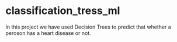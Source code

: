# classification_tress_ml

In this project we have used Decision Trees to predict that whether a peroson has a heart disease or not.
